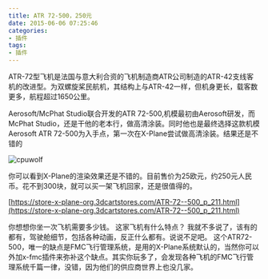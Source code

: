 ```yaml
---
title: ATR 72-500，250元
date: 2015-06-06 07:25:46
categories:
- 插件
tags:
- 插件
---
```


ATR-72型飞机是法国与意大利合资的飞机制造商ATR公司制造的ATR-42支线客机的改进型。为双螺旋桨民航机，其结构上与ATR-42一样，但机身更长，载客数更多，航程超过1650公里。

Aerosoft/McPhat Studio联合开发的ATR 72-500,机模最初由Aerosoft研发，而McPhat Studio，还是干他的老本行，做高清涂装。同时他也是最终选择这款机模Aerosoft ATR 72-500为入手点，第一次在X-Plane尝试做高清涂装。结果还是不错的

![cpuwolf](/images/data/attachment/201506/06/151723c9zy7c4zr79bc60w.jpg)

你可以看到X-Plane的渲染效果还是不错的。目前售价为25欧元，约250元人民币。花不到300块，就可以买一架飞机回家，还是很值得的。

[https://store-x-plane-org.3dcartstores.com/ATR-72--500_p_211.html](https://store-x-plane-org.3dcartstores.com/ATR-72--500_p_211.html)

你想想你坐一次飞机需要多少钱。
这家飞机有什么特点？
我就不多说了，该有的都有，驾驶舱细节，包括各种动画，反正什么都有。说说不足吧。
这个ATR72-500，唯一的缺点是FMC飞行管理系统，是用的X-Plane系统默认的，当然你可以外加x-fmc插件来弥补这个缺点。其实你玩多了，会发现各种飞机的FMC飞行管理系统千篇一律，没错，因为他们的供应商世界上也没几家。

